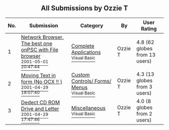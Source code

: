 ﻿<div align="center">

## All Submissions by Ozzie T

</div>

No.  | Submission | Category | By   | User Rating
---- | ---------- | -------- | ---- | -----------
1 | [Network Browser\. The best one onPSC with File browser<br /><sup>2001-05-01 20:47:44</sup>](https://github.com/Planet-Source-Code/ozzie-t-network-browser-the-best-one-onpsc-with-file-browser__1-22965) | [Complete Applications<br /><sup>Visual Basic</sup>](../ByCategory/complete-applications__1-27.md) | Ozzie T | 4.8 (62 globes from 13 users)
2 | [Moving Text in form \(No OCX \!\! \)<br /><sup>2001-04-29 18:07:40</sup>](https://github.com/Planet-Source-Code/ozzie-t-moving-text-in-form-no-ocx__1-22791) | [Custom Controls/ Forms/  Menus<br /><sup>Visual Basic</sup>](../ByCategory/custom-controls-forms-menus__1-4.md) | Ozzie T | 4.3 (13 globes from 3 users)
3 | [Dedect CD ROM Drive and Letter<br /><sup>2001-04-29 17:47:46</sup>](https://github.com/Planet-Source-Code/ozzie-t-dedect-cd-rom-drive-and-letter__1-22790) | [Miscellaneous<br /><sup>Visual Basic</sup>](../ByCategory/miscellaneous__1-1.md) | Ozzie T | 4.0 (8 globes from 2 users)
